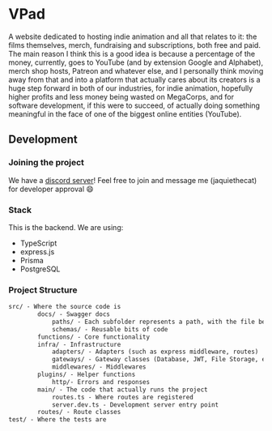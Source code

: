 # VPad

A website dedicated to hosting indie animation and all that relates to it: the films themselves, merch, fundraising and subscriptions, both free and paid.
The main reason I think this is a good idea is because a percentage of the money, currently, goes to YouTube (and by extension Google and Alphabet), merch shop hosts, Patreon and whatever else, and I personally think moving away from that and into a platform that actually cares about its creators is a huge step forward in both of our industries, for indie animation, hopefully higher profits and less money being wasted on MegaCorps, and for software development, if this were to succeed, of actually doing something meaningful in the face of one of the biggest online entities (YouTube).

## Development

### Joining the project

We have a [discord server](https:-discord.gg/CF8vQdShPx)! Feel free to join and message me (jaquiethecat) for developer approval 😄

### Stack

This is the backend. We are using:

- TypeScript
- express.js
- Prisma
- PostgreSQL

### Project Structure

```txt
src/ - Where the source code is
        docs/ - Swagger docs
            paths/ - Each subfolder represents a path, with the file being the route itself
            schemas/ - Reusable bits of code
        functions/ - Core functionality
        infra/ - Infrastructure
            adapters/ - Adapters (such as express middleware, routes)
            gateways/ - Gateway classes (Database, JWT, File Storage, etc)
            middlewares/ - Middlewares
        plugins/ - Helper functions
            http/- Errors and responses
        main/ - The code that actually runs the project
            routes.ts - Where routes are registered
            server.dev.ts - Development server entry point
        routes/ - Route classes
test/ - Where the tests are
```
